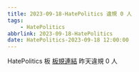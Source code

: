 ```yaml
---
title: 2023-09-18-HatePolitics 違規 0 人
tags:
    - HatePolitics
abbrlink: 2023-09-18-HatePolitics
date: HatePolitics-2023-09-18 12:00:00
---
```

HatePolitics 板 [板規連結](https://www.ptt.cc/bbs/HatePolitics/M.1617115262.A.D60.html)
昨天違規 0 人
